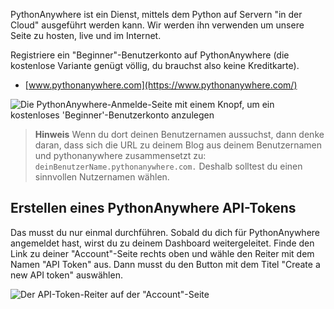 PythonAnywhere ist ein Dienst, mittels dem Python auf Servern "in der Cloud" ausgeführt werden kann. Wir werden ihn verwenden um unsere Seite zu hosten, live und im Internet.

Registriere ein "Beginner"-Benutzerkonto auf PythonAnywhere (die kostenlose Variante genügt völlig, du brauchst also keine Kreditkarte).

* [www.pythonanywhere.com](https://www.pythonanywhere.com/)

![Die PythonAnywhere-Anmelde-Seite mit einem Knopf, um ein kostenloses 'Beginner'-Benutzerkonto anzulegen](../deploy/images/pythonanywhere_beginner_account_button.png)

> **Hinweis** Wenn du dort deinen Benutzernamen aussuchst, dann denke daran, dass sich die URL zu deinem Blog aus deinem Benutzernamen und pythonanywhere zusammensetzt zu: `deinBenutzerName.pythonanywhere.com.` Deshalb solltest du einen sinnvollen Nutzernamen wählen.

## Erstellen eines PythonAnywhere API-Tokens

Das musst du nur einmal durchführen. Sobald du dich für PythonAnywhere angemeldet hast, wirst du zu deinem Dashboard weitergeleitet. Finde den Link zu deiner "Account"-Seite rechts oben und wähle den Reiter mit dem Namen "API Token" aus. Dann musst du den Button mit dem Titel "Create a new API token" auswählen.

![Der API-Token-Reiter auf der "Account"-Seite](../deploy/images/pythonanywhere_create_api_token.png)